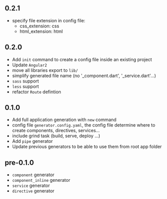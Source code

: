 ## 0.2.1
* specify file extension in config file:
    - css_extension: css
    - html_extension: html

## 0.2.0
* Add `init` command to create a config file inside an existing project
* Update `Angular2`
* move all libraries export to `lib/`
* simplify generated file name (no '_component.dart', '_service.dart'...)
* `sass` support
* `less` support
* refactor `Route` defintion


## 0.1.0

* Add full application generation with `new` command
* config file `generator.config.yaml`, the config file determine where to create components, directives, services...
* include grind task (build, serve, deploy ...)
* Add `pipe` generator
* Update previous generators to be able to use them from root app folder

## pre-0.1.0

* `component` generator
* `component_inline` generator
* `service` generator
* `directive` generator
